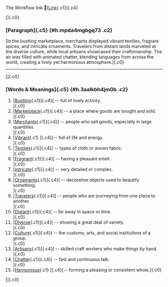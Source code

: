 The Workflow link
👏[[Link](https://www.google.com/url?q=http://www.google.com&sa=D&source=editors&ust=1758360360379877&usg=AOvVaw0VzdsrAfA6_7c3bR2JTmOo){.c1}]{.c4}

[]{.c0}

### [Paragraph]{.c5} {#h.mpda4mgbgq73 .c2}

[In the bustling marketplace, merchants displayed vibrant textiles,
fragrant spices, and intricate ornaments. Travelers from distant lands
marveled at the diverse culture, while local artisans showcased their
craftsmanship. The air was filled with animated chatter, blending
languages from across the world, creating a lively yet harmonious
atmosphere.]{.c0}

------------------------------------------------------------------------

[]{.c0}

### [Words & Meanings]{.c5} {#h.3aalkbh4jm0b .c2}

1.  [[Bustling](https://www.google.com/url?q=http://www.google.com&sa=D&source=editors&ust=1758360360381085&usg=AOvVaw2rmjLpgSXnMiKQTjC5QZuN){.c1}]{.c4}[ --
    full of lively activity.\
    ]{.c0}
2.  [[Marketplace](https://www.google.com/url?q=http://www.google.com&sa=D&source=editors&ust=1758360360381370&usg=AOvVaw19AlPb0hZJp3WliPO0ni7t){.c1}]{.c4}[ --
    a place where goods are bought and sold.\
    ]{.c0}
3.  [[Merchants](https://www.google.com/url?q=http://www.google.com&sa=D&source=editors&ust=1758360360381610&usg=AOvVaw1suFcMDhVTUmvx9ZRtGa5G){.c1}]{.c4}[ --
    people who sell goods, especially in large quantities.\
    ]{.c0}
4.  [[Vibrant](https://www.google.com/url?q=http://www.google.com&sa=D&source=editors&ust=1758360360381827&usg=AOvVaw1zXnZOX8fUfJdzLe4oMPU_){.c1}
    ]{.c4}[-- full of life and energy.\
    ]{.c0}
5.  [[Textiles](https://www.google.com/url?q=http://www.google.com&sa=D&source=editors&ust=1758360360381986&usg=AOvVaw26VACJIHHldfebooOTCW5E){.c1}]{.c4}[ --
    types of cloth or woven fabric.\
    ]{.c0}
6.  [[Fragrant](https://www.google.com/url?q=http://www.google.com&sa=D&source=editors&ust=1758360360382246&usg=AOvVaw1jUBDqJBzdzq7jSUQkw6wh){.c1}]{.c4}[ --
    having a pleasant smell.\
    ]{.c0}
7.  [[Intricate](https://www.google.com/url?q=http://www.google.com&sa=D&source=editors&ust=1758360360382426&usg=AOvVaw1ZKu6s-3L2TZYuX9wESyzb){.c1}]{.c4}[ --
    very detailed or complex.\
    ]{.c0}
8.  [[Ornaments](https://www.google.com/url?q=http://www.google.com&sa=D&source=editors&ust=1758360360382567&usg=AOvVaw2LyYRiCa-JfGZZh5Mzux5l){.c1}]{.c4}[ --
    decorative objects used to beautify something.\
    ]{.c0}
9.  [[Travelers](https://www.google.com/url?q=http://www.google.com&sa=D&source=editors&ust=1758360360382717&usg=AOvVaw39ldpqhBHm8lW202yqaJX6){.c1}]{.c4}[ --
    people who are journeying from one place to another.\
    ]{.c0}
10. [[Distant](https://www.google.com/url?q=http://www.google.com&sa=D&source=editors&ust=1758360360382871&usg=AOvVaw1VBJqxCxolDBmsf42rvC7d){.c1}]{.c4}[ --
    far away in space or time.\
    ]{.c0}
11. [[Diverse](https://www.google.com/url?q=http://www.google.com&sa=D&source=editors&ust=1758360360382994&usg=AOvVaw16nyGjfwT9stnZZ9x1JTIe){.c1}]{.c4}[ --
    showing a great deal of variety.\
    ]{.c0}
12. [[Culture](https://www.google.com/url?q=http://www.google.com&sa=D&source=editors&ust=1758360360383127&usg=AOvVaw0voTy1m2feEEYMRsoSRc9n){.c1}]{.c4}[ --
    the customs, arts, and social institutions of a group.\
    ]{.c0}
13. [[Artisans](https://www.google.com/url?q=http://www.google.com&sa=D&source=editors&ust=1758360360383283&usg=AOvVaw2lzKxEJf1cTIeH3BAvGpBg){.c1}]{.c4}[ --
    skilled craft workers who make things by hand.\
    ]{.c0}
14. [[Chatter](https://www.google.com/url?q=http://www.google.com&sa=D&source=editors&ust=1758360360383448&usg=AOvVaw0_eI0kGvrioGqLhkH3JuVw){.c1}]{.c4}[ --
    fast and continuous talk.\
    ]{.c0}
15. [[Harmonious](https://www.google.com/url?q=http://www.google.com&sa=D&source=editors&ust=1758360360383618&usg=AOvVaw1N80KoPy_jB_CMj7Pdu7Yo){.c1}
    ]{.c4}[-- forming a pleasing or consistent whole.]{.c0}

[]{.c0}
